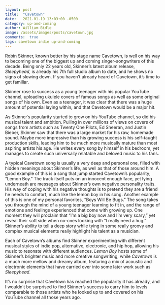 ```yaml
---
layout: post
title:  "Cavetown"
date:   2021-01-19 13:03:00 -0500
category: up-and-coming
author: William Bidle
image: /assets/images/posts/cavetown.jpg
comments:  true
tags: cavetown indie up-and-coming
---
```

Robin Skinner, known better by his stage name Cavetown, is well on his way to becoming one of the biggest up and coming singer-songwriters of this decade. Being only 22 years old, Skinner’s latest album release, _Sleepyhead_, is already his 7th full studio album to date, and he shows no signs of slowing down. If you haven’t already heard of Cavetown, it’s time to get familiar.

Skinner rose to success as a young teenager with his popular YouTube channel, uploading ukulele covers of famous songs as well as some original songs of his own. Even as a teenager, it was clear that there was a huge amount of potential laying within, and that Cavetown would be a major hit.

As Skinner’s popularity started to grow on his YouTube channel, so did his musical talent and ambition. Pulling in over millions of views on covers of songs from artists such as Twenty One Pilots, Ed Sheeran, and Justin Bieber, Skinner saw that there was a large market for his raw, homemade sound. Maybe more impressive than his growing success is his self-taught production skills, leading him to be much more musically mature than most aspiring artists his age. He writes every song by himself in his bedroom, yet manages to create such universally relatable and beloved music to his fans.

A typical Cavetown song is usually a very deep and personal one, filled with hidden meanings about Skinner’s life, as well as that of those around him. A good example of this is a song that jump started Cavetown’s popularity; “Lemon Boy.” The track itself puts on an innocent enough face, yet lying underneath are messages about Skinner’s own negative personality traits. His way of coping with his negative thoughts is to pretend they are a friend he needs to comfort, much like the lemon boy in his song. Another example of this is one of my personal favorites, “Boys Will Be Bugs.” The song takes you through the mind of a young teenager learning to fit in, and the range of emotions and feelings experienced that come with growing up. One moment they will proclaim that “I’m a big boy now and I’m very scary,” yet reveal their soft side when no-ones looking with “I really need a hug.” Skinner’s ability to tell a deep story while tying in some really groovy and complex musical elements really highlight his talent as a musician.

Each of Cavetown’s albums find Skinner experimenting with different musical styles of indie pop, alternative, electronic, and hip hop, allowing his music to resonate with different audiences. _Lemon Boy_ hosts some of Skinner’s brighter music and more creative songwriting, while _Cavetown_ is a much more mellow and dreamy album, featuring a mix of acoustic and electronic elements that have carried over into some later work such as _Sleepyhead_.

It’s no surprise that Cavetown has reached the popularity it has already, and I wouldn’t be surprised to find Skinner’s success to carry him to levels comparable to those artists who he looked up to and covered on his YouTube channel all those years ago.

